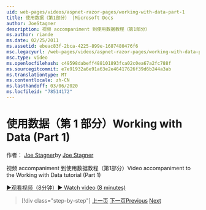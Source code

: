 ```yaml
---
uid: web-pages/videos/aspnet-razor-pages/working-with-data-part-1
title: 使用数据（第1部分） |Microsoft Docs
author: JoeStagner
description: 视频 accompaniment 到使用数据教程（第1部分）
ms.author: riande
ms.date: 02/25/2011
ms.assetid: ebeac83f-2bca-4225-899e-1687480476f6
msc.legacyurl: /web-pages/videos/aspnet-razor-pages/working-with-data-part-1
msc.type: video
ms.openlocfilehash: c49598dabeff488101893fca02c0ea67a2fc788f
ms.sourcegitcommit: e7e91932a6e91a63e2e46417626f39d6b244a3ab
ms.translationtype: MT
ms.contentlocale: zh-CN
ms.lasthandoff: 03/06/2020
ms.locfileid: "78514172"
---
```

# <a name="working-with-data-part-1"></a><span data-ttu-id="373b2-103">使用数据（第 1 部分）</span><span class="sxs-lookup"><span data-stu-id="373b2-103">Working with Data (Part 1)</span></span>

<span data-ttu-id="373b2-104">作者： [Joe Stagner](https://github.com/JoeStagner)</span><span class="sxs-lookup"><span data-stu-id="373b2-104">by [Joe Stagner](https://github.com/JoeStagner)</span></span>

<span data-ttu-id="373b2-105">视频 accompaniment 到使用数据教程（第1部分）</span><span class="sxs-lookup"><span data-stu-id="373b2-105">Video accompaniment to the Working with Data tutorial (Part 1)</span></span>

<span data-ttu-id="373b2-106">[&#9654;观看视频（8分钟）](https://channel9.msdn.com/Blogs/ASP-NET-Site-Videos/working-with-data-(part-1))</span><span class="sxs-lookup"><span data-stu-id="373b2-106">[&#9654; Watch video (8 minutes)](https://channel9.msdn.com/Blogs/ASP-NET-Site-Videos/working-with-data-(part-1))</span></span>

> [!div class="step-by-step"]
> <span data-ttu-id="373b2-107">[上一页](working-with-forms-part-2.md)
> [下一页](working-with-data-part-2.md)</span><span class="sxs-lookup"><span data-stu-id="373b2-107">[Previous](working-with-forms-part-2.md)
[Next](working-with-data-part-2.md)</span></span>
